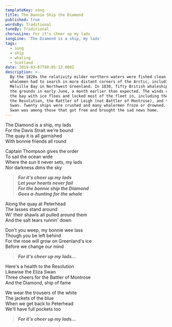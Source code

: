 ```yaml
---
templateKey: song
title: The Bonnie Ship the Diamond
published: true
wordsBy: Traditional
tuneBy: Traditional
chorusLine: For it's cheer up my lads
songLine: 'The Diamond is a ship, my lads'
tags:
  - song
  - ship
  - whaling
  - Scotland
date: 2019-03-07T08:05:12.000Z
description: >-
  By the 1820s the relativity milder northern waters were fished clean, and
  whalemen had to search in more distant corners of the Arctic, including
  Melville Bay in Northwest Greenland. In 1830, fifty British whaleships reached
  the grounds in early June, a month earlier than expected. The winds crowded
  the bay with ice floes and locked most of the fleet in, including the Diamond,
  the Resolution, the Rattler of Leigh (not Battler of Montrose), and the Eliza
  Swan. Twenty ships were crushed and many whalermen froze or drowned. The Eliza
  Swan was among those that got free and brought the sad news home.
---
```

The Diamond is a ship, my lads\
For the Davis Strait we're bound\
The quay it is all garnished\
With bonnie friends all round

Captain Thompson gives the order\
To sail the ocean wide\
Where the sun it never sets, my lads\
Nor darkness dims the sky

> ***For it's cheer up my lads***\
> ***Let your hearts never fail***\
> ***For the bonnie ship the Diamond***\
> ***Goes a-hunting for the whale***

Along the quay at Peterhead\
The lasses stand around\
Wi' their shawls all pulled around them\
And the salt tears runnin' down

Don't you weep, my bonnie wee lass\
Though you be left behind\
For the rose will grow on Greenland's ice\
Before we change our mind

> ***For it's cheer up my lads...***

Here's a health to the Resolution\
Likewise the Eliza Swan\
Three cheers for the Battler of Montrose\
And the Diamond, ship of fame

We wear the trousers of the white\
The jackets of the blue\
When we get back to Peterhead\
We'll have full pockets too

> ***For it's cheer up my lads...***
